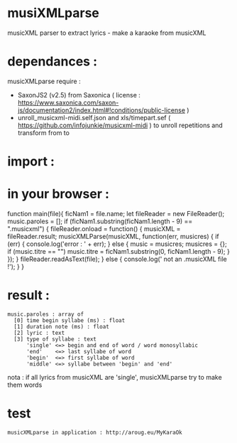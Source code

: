 # musiXMLparse
musicXML parser to extract lyrics - make a karaoke from musicXML

# dependances :
musicXMLparse require :
 - SaxonJS2 (v2.5) from Saxonica ( license : https://www.saxonica.com/saxon-js/documentation2/index.html#!conditions/public-license ) 
 - unroll_musicxml-midi.self.json and xls/timepart.sef ( https://github.com/infojunkie/musicxml-midi )
to unroll repetitions and transform from <score-timewise> to <score-partwise>

# import :
<script type="text/javascript" src="musicXMLparse_public.js"></script>
<!-- from https://www.saxonica.com/download/javascript.xml for musicXMLParse.js only -->       
<script src="Saxon/SaxonJS2.rt.js"></script>    

# in your browser :

function main(file){
    ficNam1 = file.name;
    let fileReader = new FileReader();
    music.paroles = [];
    if (ficNam1.substring(ficNam1.length - 9) == ".musicxml") {
        fileReader.onload = function() {
            musicXML = fileReader.result;
            musicXMLParse(musicXML, function(err, musicres) {
                if (err) {
                    console.log('error : ' + err);
                } else {
                    music = musicres;
                    musicres = {};
                    if (music.titre == "") music.titre = ficNam1.substring(0, ficNam1.length - 9);
                }
            });
          }
          fileReader.readAsText(file);
    } else {
        console.log(' not an .musicXML file !');
    }
}

# result :
    music.paroles : array of
      [0] time begin syllabe (ms) : float
      [1] duration note (ms) : float
      [2] lyric : text
      [3] type of syllabe : text 
          'single' <=> begin and end of word / word monosyllabic
          'end'    <=> last syllabe of word
          'begin'  <=> first syllabe of word
          'middle' <=> syllabe between 'begin' and 'end'

  nota : if all lyrics from musicXML are 'single', musicXMLparse try to make them words 

# test 
    musicXMLparse in application : http://aroug.eu/MyKaraOk  
      
    
